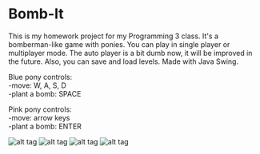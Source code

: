 # Bomb-It

This is my homework project for my Programming 3 class. It's a bomberman-like game with ponies. You can play in single player or multiplayer mode.
The auto player is a bit dumb now, it will be improved in the future. Also, you can save and load levels. Made with Java Swing.

Blue pony controls: <br/>
-move: W, A, S, D <br/>
-plant a bomb: SPACE <br/>

Pink pony controls: <br/>
-move: arrow keys <br/>
-plant a bomb: ENTER <br/>

![alt tag](http://vajnatimea.hu/img/bombit-menu.PNG)
![alt tag](http://vajnatimea.hu/img/bombit-scene1.PNG)
![alt tag](http://vajnatimea.hu/img/bombit-scene2.PNG)
![alt tag](http://vajnatimea.hu/img/bombit-gameover.PNG)
